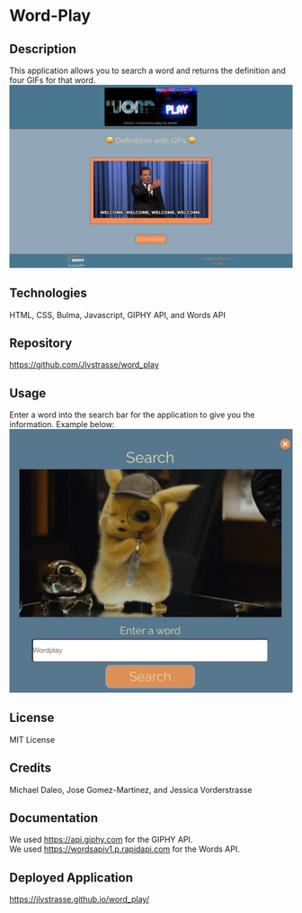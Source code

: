 # Word-Play

## Description
This application allows you to search a word and returns the definition and four GIFs for that word.
![WordPlay](./assets/images/WordPlay%20main.jpg)

## Technologies
HTML, CSS, Bulma, Javascript, GIPHY API, and Words API

## Repository
https://github.com/Jlvstrasse/word_play

## Usage
Enter a word into the search bar for the application to give you the information. Example below:
![Modal](./assets/images/searchmodalnew.jpg)

## License
MIT License

## Credits
Michael Daleo, Jose Gomez-Martinez, and Jessica Vorderstrasse

## Documentation
We used https://api.giphy.com for the GIPHY API.<br>
We used https://wordsapiv1.p.rapidapi.com for the Words API.

## Deployed Application
https://jlvstrasse.github.io/word_play/